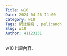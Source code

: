 ```yaml
---
Title: w10
Date: 2024-04-26 11:00
Category: w10
Tags: 網誌編寫 , pelicanch
Slug: w10
Author: 41123131
---
```


w10上課內容.

#

<!-- PELICAN_END_SUMMARY -->





